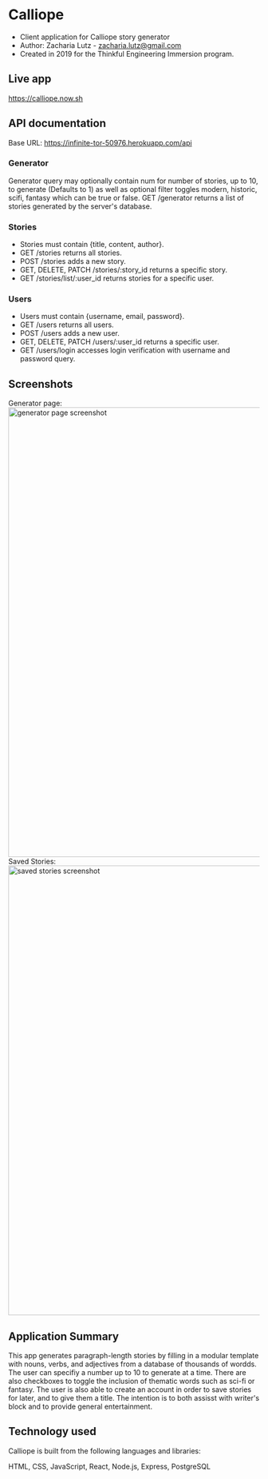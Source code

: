 # Calliope
- Client application for Calliope story generator
- Author: Zacharia Lutz - zacharia.lutz@gmail.com
- Created in 2019 for the Thinkful Engineering Immersion program.

## Live app
https://calliope.now.sh

## API documentation
Base URL: https://infinite-tor-50976.herokuapp.com/api

### Generator
Generator query may optionally contain num for number of stories, up to 10, to generate (Defaults to 1)
as well as optional filter toggles modern, historic, scifi, fantasy which can be true or false.
GET /generator returns a list of stories generated by the server's database.

### Stories
- Stories must contain {title, content, author}.
- GET /stories returns all stories.
- POST /stories adds a new story.
- GET, DELETE, PATCH /stories/:story_id returns a specific story.
- GET /stories/list/:user_id returns stories for a specific user.

### Users
- Users must contain {username, email, password}.
- GET /users returns all users.
- POST /users adds a new user.
- GET, DELETE, PATCH /users/:user_id returns a specific user.
- GET /users/login accesses login verification with username and password query.

## Screenshots

Generator page:
<img
	src='https://user-images.githubusercontent.com/52924170/73579573-a8634b80-447a-11ea-88fd-2a9639a99d7c.png'
	alt='generator page screenshot'
	width='900px'
/>
Saved Stories:
<img
	src='https://user-images.githubusercontent.com/52924170/70095038-b1bb6d80-161b-11ea-857a-c80012498bcf.png'
	alt='saved stories screenshot'
	width='900px'
/>

## Application Summary
This app generates paragraph-length stories by filling in a modular template with nouns, verbs, and adjectives
from a database of thousands of wordds. The user can specifiy a number up to 10 to generate at a time.
There are also checkboxes to toggle the inclusion of thematic words such as sci-fi or fantasy.
The user is also able to create an account in order to save stories for later, and to give them a title.
The intention is to both assisst with writer's block and to provide general entertainment.

## Technology used
Calliope is built from the following languages and libraries:

HTML, CSS, JavaScript, React, Node.js, Express, PostgreSQL